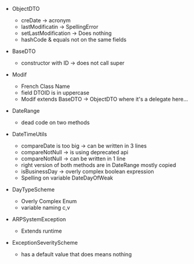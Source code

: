 * ObjectDTO
	* creDate -> acronym
	* lastModificatin -> SpellingError
	* setLastModification -> Does nothing
	* hashCode & equals not on the same fields

* BaseDTO
	* constructor with ID -> does not call super
	
* Modif
	* French Class Name
	* field DTOID is in uppercase
	* Modif extends BaseDTO -> ObjectDTO where it's a delegate here...
	
* DateRange
	* dead code on two methods

* DateTimeUtils
	* compareDate is too big -> can be written in 3 lines
	* compareNotNull -> is using deprecated api
	* compareNotNull -> can be written in 1 line
	* right version of both methods are in DateRange mostly copied
	* isBusinessDay -> overly complex boolean expression
	* Spelling on variable DateDayOfWeak

* DayTypeScheme
	* Overly Complex Enum
	* variable naming c,v

* ARPSystemException
    * Extends runtime

* ExceptionSeverityScheme
    * has a default value that does means nothing



	